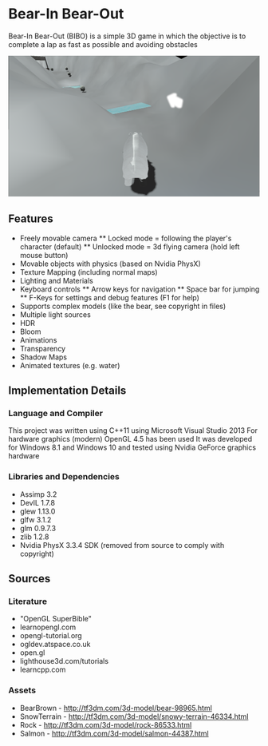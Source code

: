 # Bear-In Bear-Out
Bear-In Bear-Out (BIBO) is a simple 3D game in which the objective is to complete a lap as fast as possible and avoiding obstacles

![alt text](Screenshots/bibo_screenshot.PNG)

## Features
* Freely movable camera
** Locked mode = following the player's character (default)
** Unlocked mode = 3d flying camera (hold left mouse button)
* Movable objects with physics (based on Nvidia PhysX)
* Texture Mapping (including normal maps)
* Lighting and Materials
* Keyboard controls
** Arrow keys for navigation
** Space bar for jumping
** F-Keys for settings and debug features (F1 for help)
* Supports complex models (like the bear, see copyright in files)
* Multiple light sources
* HDR
* Bloom
* Animations
* Transparency
* Shadow Maps
* Animated textures (e.g. water)

## Implementation Details
### Language and Compiler
This project was written using C++11 using Microsoft Visual Studio 2013
For hardware graphics (modern) OpenGL 4.5 has been used
It was developed for Windows 8.1 and Windows 10 and tested using Nvidia GeForce graphics hardware
### Libraries and Dependencies
* Assimp 3.2
* DevIL 1.7.8
* glew 1.13.0
* glfw 3.1.2
* glm 0.9.7.3
* zlib 1.2.8
* Nvidia PhysX 3.3.4 SDK (removed from source to comply with copyright)

## Sources
### Literature
* "OpenGL SuperBible"
* learnopengl.com
* opengl-tutorial.org
* ogldev.atspace.co.uk
* open.gl
* lighthouse3d.com/tutorials
* learncpp.com
### Assets
* BearBrown - http://tf3dm.com/3d-model/bear-98965.html
* SnowTerrain - http://tf3dm.com/3d-model/snowy-terrain-46334.html
* Rock - http://tf3dm.com/3d-model/rock-86533.html
* Salmon - http://tf3dm.com/3d-model/salmon-44387.html
